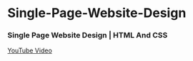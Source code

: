 # Single-Page-Website-Design

### Single Page Website Design | HTML And CSS
[YouTube Video](https://youtu.be/ibon8ahB1MA)
